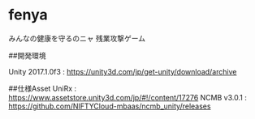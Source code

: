 # fenya

みんなの健康を守るのニャ
残業攻撃ゲーム

##開発環境

Unity 2017.1.0f3 : https://unity3d.com/jp/get-unity/download/archive

##仕様Asset
UniRx : https://www.assetstore.unity3d.com/jp/#!/content/17276
NCMB v3.0.1 : https://github.com/NIFTYCloud-mbaas/ncmb_unity/releases
